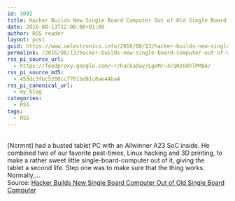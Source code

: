 ```yaml
---
id: 1092
title: Hacker Builds New Single Board Computer Out of Old Single Board Computer
date: 2016-08-13T12:00:00+01:00
author: RSS reader
layout: post
guid: https://www.uelectronics.info/2016/08/13/hacker-builds-new-single-board-computer-out-of-old-single-board-computer/
permalink: /2016/08/13/hacker-builds-new-single-board-computer-out-of-old-single-board-computer/
rss_pi_source_url:
  - https://feedproxy.google.com/~r/hackaday/LgoM/~3/qHzOdhlPM8A/
rss_pi_source_md5:
  - 453dc3fbc5200cc7761bd81c8ae44ba4
rss_pi_canonical_url:
  - my_blog
categories:
  - RSS
tags:
  - RSS
---
```

&#013;  
[Ncrmnt] had a busted tablet PC with an Allwinner A23 SoC inside. He combined two of our favorite past-times, Linux hacking and 3D printing, to make a rather sweet little single-board-computer out of it, giving the tablet a second life. Step one was to make sure that the thing works. Normally,…&#013;  
Source: <a href="https://feedproxy.google.com/~r/hackaday/LgoM/~3/qHzOdhlPM8A/" target="_blank">Hacker Builds New Single Board Computer Out of Old Single Board Computer</a>
